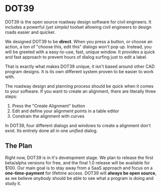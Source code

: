 # DOT39
DOT39 is the open source roadway design software for civil engineers. It includes a powerful _(yet simple)_ toolset 
allowing civil engineers to design roads easier and quicker.

We designed DOT39 to be **direct**. When you press a button, or choose an action, a ton of "choose this, edit this" 
dialogs won't pop up. Instead, you will be greeted with a easy-to-use, fast, unique window. It provides a quick and 
fast approach to prevent hours of dialog surfing just to edit a label.

That is exactly what makes DOT39 unique, it isn't based around other CAD program designs. It is its own different 
system proven to be easier to work with.

The roadway design and planning process should be quick when it comes to your software. If you want to create an 
alignment, there are literally three steps:

1. Press the "Create Alignment" button
2. Edit and define your alignment points in a table editor
3. Constrain the alignment with curves

In DOT39, four different dialogs and windows to create a alignment don't exist. Its entirely done all in one _unified_ 
dialog.

## The Plan
Right now, DOT39 is in it's development stage. We plan to release the first beta/alpha versions for free, and the final 
1.0 release will be available for $100. Our main goal is to stay away from a SaaS approach and focus on a 
**one-time-payment** for lifetime access. DOT39 will **always be open source**, as we believe _anybody_ 
should be able to see what a program is doing and study it.
